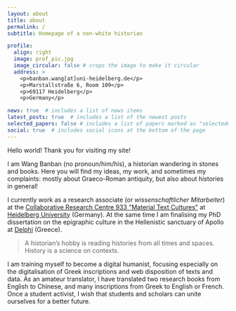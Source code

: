 ```yaml
---
layout: about
title: about
permalink: /
subtitle: Homepage of a non-white historian

profile:
  align: right
  image: prof_pic.jpg
  image_circular: false # crops the image to make it circular
  address: >
    <p>banban.wang[at]uni-heidelberg.de</p>
    <p>Marstallstraße 6, Room 109</p>
    <p>69117 Heidelberg</p>
    <p>Germany</p>

news: true  # includes a list of news items
latest_posts: true  # includes a list of the newest posts
selected_papers: false # includes a list of papers marked as "selected={true}"
social: true  # includes social icons at the bottom of the page
---
```


Hello world! Thank you for visiting my site!

I am Wang Banban (no pronoun/him/his), a historian wandering in stones and books. Here you will find my ideas, my work, and sometimes my complaints: mostly about Graeco-Roman antiquity, but also about histories in general!

I currently work as a research associate (or *wissenschaftlicher Mitarbeiter*) at the [Collaborative Research Centre 933 "Material Text Cultures"](https://www.materiale-textkulturen.org) at <a href='https://www.materiale-textkulturen.de/person.php?n=306'>Heidelberg University</a> (Germany). At the same time I am finalising my PhD dissertation on the epigraphic culture in the Hellenistic sanctuary of Apollo at [Delphi](https://arachne.dainst.org/entity/1552) (Greece).

> A historian’s hobby is reading histories from all times and spaces.
> History is a science on contexts.

I am training myself to become a digital humanist, focusing especially on the digitalisation of Greek inscriptions and web disposition of texts and data. As an amateur translator, I have translated two research books from English to Chinese, and many inscriptions from Greek to English or French. Once a student activist, I wish that students and scholars can unite ourselves for a better future.

